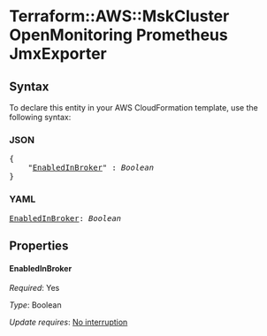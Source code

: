 # Terraform::AWS::MskCluster OpenMonitoring Prometheus JmxExporter

## Syntax

To declare this entity in your AWS CloudFormation template, use the following syntax:

### JSON

<pre>
{
    "<a href="#enabledinbroker" title="EnabledInBroker">EnabledInBroker</a>" : <i>Boolean</i>
}
</pre>

### YAML

<pre>
<a href="#enabledinbroker" title="EnabledInBroker">EnabledInBroker</a>: <i>Boolean</i>
</pre>

## Properties

#### EnabledInBroker

_Required_: Yes

_Type_: Boolean

_Update requires_: [No interruption](https://docs.aws.amazon.com/AWSCloudFormation/latest/UserGuide/using-cfn-updating-stacks-update-behaviors.html#update-no-interrupt)

